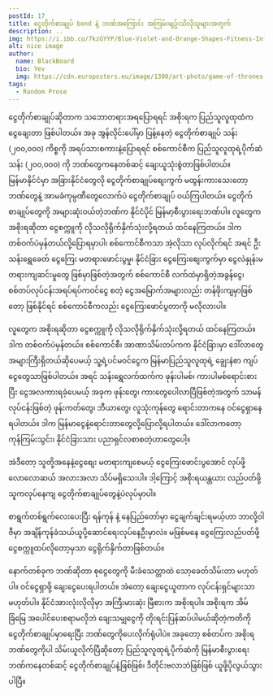 ```yaml
---
postId: 17
title: ငွေတိုက်စာချုပ် bond နဲ့ ဘဏ်အကြောင်း အကြမ်းဖျဥ်းသိလိုသူများအတွက်
description: ..
img: https://i.ibb.co/7kzGYYP/Blue-Violet-and-Orange-Shapes-Fitness-Influencer-You-Tube-Thumbnail-Set-1.png
alt: nice image
author: 
  name: BlackBoard
  bio: Yev
  img: https://cdn.europosters.eu/image/1300/art-photo/game-of-thrones-tyrion-lannister-i112371.jpg
tags: 
  - Random Prose
---
```

ငွေတိုက်စာချုပ်ဆိုတာက သဘောတရားအရပြောရရင် အစိုးရက ပြည်သူလူထုထံက ငွေချေးတာ ဖြစ်ပါတယ်။ အခု အွန်လိုင်းပေါ်မှာ ပြန့်နေတဲ့ ငွေတိုက်စာချုပ် သန်း (၂၀၀,၀၀၀) ကိစ္စကို အရပ်သားစကားနဲ့ပြောရရင် စစ်ကောင်စီက ပြည်သူလူထုရဲ့ပိုက်ဆံ သန်း (၂၀၀,၀၀၀) ကို ဘဏ်တွေကနေတစ်ဆင့် ချေးယူသုံးစွဲတာဖြစ်ပါတယ်။  မြန်မာနိုင်ငံမှာ အခြားနိုင်ငံတွေလို ငွေတိုက်စာချုပ်စျေးကွက် မထွန်းကားသေးတော့ ဘဏ်တွေနဲ့ အာမခံကုမ္ပဏီတွေ‌လောက်ပဲ ငွေတိုက်စာချုပ် ဝယ်ကြပါတယ်။
ငွေတိုက်စာချုပ်တွေကို အများဆုံးဝယ်တဲ့ဘဏ်က နိုင်ငံပိုင် မြန်မာ့စီးပွားရေးဘဏ်ပါ။ 
လူတွေက အစိုးရဆိုတာ ငွေစက္ကူကို လိုသလိုရိုက်နှိက်သုံးလို့ရတယ် ထင်နေကြတယ်။ ဒါက တစ်ဝက်ပဲမှန်တယ်လို့ပြောရမှာပါ၊ စစ်ကောင်စီကသာ အဲ့လိုသာ လုပ်လိုက်ရင် အရင် ဦးသန်းရွှေခေတ် ငွေကြေး မတရားဖောင်းပွမှု၊ နိုင်ငံခြား ငွေကြေးစျေးကွက်မှာ ငွေလဲနှုန်းမတရားကျဆင်းမှုတွေ ဖြစ်မှာဖြစ်တဲ့အတွက် စစ်ကောင်စီ လက်ထဲမှာရှိတဲ့အခွန်ငွေ၊ စစ်တပ်လုပ်ငန်းအရပ်ရပ်ကဝင်ငွေ စတဲ့ ငွေအမြောက်အများလည်း တန်ဖိုးကျမှာဖြစ်တော့ ဖြစ်နိုင်ရင် စစ်ကောင်စီကလည်း  ငွေကြေးဖောင်ပွတာကို မလိုလားပါ။ 

လူတွေက အစိုးရဆိုတာ ငွေစက္ကူကို လိုသလိုရိုက်နှိက်သုံးလို့ရတယ် ထင်နေကြတယ်။ ဒါက တစ်ဝက်ပဲမှန်တယ်။ စစ်ကောင်စီ၊ အာဏာသိမ်းတပ်ကက နိုင်ငံခြားမှာ ဒေါ်လာတွေ အများကြီးရှိတယ်ဆိုပေမယ့် သူ့ရဲ့ပင်မဝင်ငွေက မြန်မာပြည်သူလူထုရဲ့ ချွေးနဲစာ ကျပ်ငွေတွေသာဖြစ်ပါတယ်။ အရင် သန်းရွှေလက်ထက်က ဖုန်းပါမစ်၊ ကားပါမစ်ရောင်းစားပြီး ငွေအလကားရခဲ့ပေမယ့် အခုက ဖုန်းတွေ၊ ကားတွေပေါလာပြီဖြစ်တဲ့အတွက် သာမန်လုပ်ငန်းဖြစ်တဲ့ ဖုန်းကတ်တွေ၊ ဘီယာတွေ၊ လူသုံးကုန်တွေ ရောင်းတာကနေ ဝင်ငွေရှာနေရပါတယ်။ ဒါက မြန်မာငွေနဲ့ရောင်းတာတွေလို့ပြောလို့ရပါတယ်။ ဒေါ်လာကတော့ ကုန်ကြမ်းသွင်း၊ နိုင်ငံခြားသား ပညာရှင်လစာစတဲ့ဟာတွေပေါ့။

အဲဒီတော့ သူတို့အနေနဲ့ငွေစျေး မတရားကျစေမယ့် ငွေကြေးဖောင်းပွအောင် လုပ်ဖို့ လောလောဆယ် အလားအလာ သိပ်မရှိသေးပါ။ ဒါ့ကြောင့် အစိုးရယန္တယား လည်ပတ်ဖို့ သူကလုပ်နေကျ ငွေတိုက်စာချုပ်တွေနဲ့ပဲလုပ်မှာပါ။ 

စာရွက်တစ်ရွက်လေးပေးပြီး ရန်ကုန် နဲ့ 
နေပြည်တော်မှာ ငွေချက်ချင်းရမယ့်ဟာ ဘာလို့ဝါဇီမှာ အချိန်ကုန်ခံသယ်ယူပို့ဆောင်ရေးလုပ်နေဦးမှာလဲ။ မဖြစ်မနေ ငွေကြေးလည်ပတ်ဖို့ ငွေစက္ကူထပ်လိုတော့မှသာ ငွေရိုက်နှိက်တာဖြစ်တယ်။ 

နောက်တစ်ခုက ဘဏ်ဆိုတာ စုငွေတွေကို မီးခံသေတ္တာထဲ သော့ခေတ်သိမ်းတာ မဟုတ်ပါ။ ဝင်ငွေရှာဖို့ ချေးငွေပေးရပါတယ်။ အဲတော့ ချေးငွေယူတာက လုပ်ငန်းရှင်များသာ မဟုတ်ပါ။ နိုင်ငံအားလုံးလိုလိုမှာ အကြီးမားဆုံး မြီစားက အစိုးရပါ။ အစိုးရက အိမ်ခြံမြေ အပေါင်ပေးစရာမလိုဘဲ ချေးသမျှငွေကို တိုးရင်းပြန်ဆပ်ပါမယ်ဆိုတဲ့ကတိကိုငွေတိုက်စာချုပ်မှာရေးပြီး ဘဏ်တွေကိုပေးလိုက်ရုံပါပဲ။ အခုတော့ စစ်တပ်က အစိုးရဘဏ်တွေကိုပါ သိမ်းယူလိုက်ပြီဆိုတော့ ပြည်သူလူထုရဲ့ပိုက်ဆံကို မြန်မာစီးပွား‌ရေးဘဏ်ကနေတစ်ဆင့် ငွေတိုက်စာချုပ်နဲ့ဖြစ်ဖြစ်၊ ဒီတိုင်းဗလာဘဲဖြစ်ဖြစ် ယူဖို့ပိုလွယ်သွားပါပြီ။